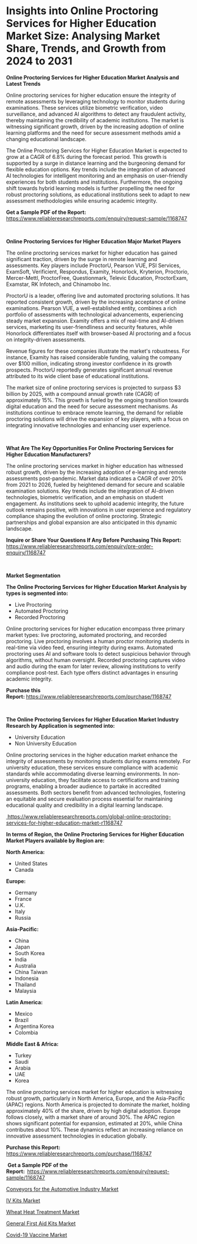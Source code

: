<p><h1>Insights into Online Proctoring Services for Higher Education Market Size: Analysing Market Share, Trends, and Growth from 2024 to 2031</h1></p><p><strong>Online Proctoring Services for Higher Education Market Analysis and Latest Trends</strong></p>
<p><p>Online proctoring services for higher education ensure the integrity of remote assessments by leveraging technology to monitor students during examinations. These services utilize biometric verification, video surveillance, and advanced AI algorithms to detect any fraudulent activity, thereby maintaining the credibility of academic institutions. The market is witnessing significant growth, driven by the increasing adoption of online learning platforms and the need for secure assessment methods amid a changing educational landscape.</p><p>The Online Proctoring Services for Higher Education Market is expected to grow at a CAGR of 6.8% during the forecast period. This growth is supported by a surge in distance learning and the burgeoning demand for flexible education options. Key trends include the integration of advanced AI technologies for intelligent monitoring and an emphasis on user-friendly experiences for both students and institutions. Furthermore, the ongoing shift towards hybrid learning models is further propelling the need for robust proctoring solutions, as educational institutions seek to adapt to new assessment methodologies while ensuring academic integrity.</p></p>
<p><strong>Get a Sample PDF of the Report:&nbsp;</strong> <a href="https://www.reliableresearchreports.com/enquiry/request-sample/1168747?utm_campaign=12&utm_medium=2&utm_source=Github&utm_content=ia&utm_term=30102024&utm_id=online-proctoring-services-for-higher-education">https://www.reliableresearchreports.com/enquiry/request-sample/1168747</a></p>
<p>&nbsp;</p>
<p><strong>Online Proctoring Services for Higher Education Major Market Players</strong></p>
<p><p>The online proctoring services market for higher education has gained significant traction, driven by the surge in remote learning and assessments. Key players include ProctorU, Pearson VUE, PSI Services, ExamSoft, Verificient, Respondus, Examity, Honorlock, Kryterion, Proctorio, Mercer-Mettl, ProctorFree, Questionmark, Televic Education, ProctorExam, Examstar, RK Infotech, and Chinamobo Inc. </p><p>ProctorU is a leader, offering live and automated proctoring solutions. It has reported consistent growth, driven by the increasing acceptance of online examinations. Pearson VUE, a well-established entity, combines a rich portfolio of assessments with technological advancements, experiencing steady market expansion. Examity offers a mix of real-time and AI-driven services, marketing its user-friendliness and security features, while Honorlock differentiates itself with browser-based AI proctoring and a focus on integrity-driven assessments.</p><p>Revenue figures for these companies illustrate the market's robustness. For instance, Examity has raised considerable funding, valuing the company over $100 million, indicating strong investor confidence in its growth prospects. ProctorU reportedly generates significant annual revenue attributed to its wide client base of educational institutions.</p><p>The market size of online proctoring services is projected to surpass $3 billion by 2025, with a compound annual growth rate (CAGR) of approximately 15%. This growth is fueled by the ongoing transition towards digital education and the need for secure assessment mechanisms. As institutions continue to embrace remote learning, the demand for reliable proctoring solutions will drive the expansion of key players, with a focus on integrating innovative technologies and enhancing user experience.</p></p>
<p>&nbsp;</p>
<p><strong>What Are The Key Opportunities For Online Proctoring Services for Higher Education Manufacturers?</strong></p>
<p><p>The online proctoring services market in higher education has witnessed robust growth, driven by the increasing adoption of e-learning and remote assessments post-pandemic. Market data indicates a CAGR of over 20% from 2021 to 2026, fueled by heightened demand for secure and scalable examination solutions. Key trends include the integration of AI-driven technologies, biometric verification, and an emphasis on student engagement. As institutions seek to uphold academic integrity, the future outlook remains positive, with innovations in user experience and regulatory compliance shaping the evolution of online proctoring. Strategic partnerships and global expansion are also anticipated in this dynamic landscape.</p></p>
<p><strong>Inquire or Share Your Questions If Any Before Purchasing This Report:</strong> <a href="https://www.reliableresearchreports.com/enquiry/pre-order-enquiry/1168747?utm_campaign=12&utm_medium=2&utm_source=Github&utm_content=ia&utm_term=30102024&utm_id=online-proctoring-services-for-higher-education">https://www.reliableresearchreports.com/enquiry/pre-order-enquiry/1168747</a></p>
<p>&nbsp;</p>
<p><strong>Market Segmentation</strong></p>
<p><strong>The Online Proctoring Services for Higher Education Market Analysis by types is segmented into:</strong></p>
<p><ul><li>Live Proctoring</li><li>Automated Proctoring</li><li>Recorded Proctoring</li></ul></p>
<p><p>Online proctoring services for higher education encompass three primary market types: live proctoring, automated proctoring, and recorded proctoring. Live proctoring involves a human proctor monitoring students in real-time via video feed, ensuring integrity during exams. Automated proctoring uses AI and software tools to detect suspicious behavior through algorithms, without human oversight. Recorded proctoring captures video and audio during the exam for later review, allowing institutions to verify compliance post-test. Each type offers distinct advantages in ensuring academic integrity.</p></p>
<p><strong>Purchase this Report:&nbsp;</strong><a href="https://www.reliableresearchreports.com/purchase/1168747?utm_campaign=12&utm_medium=2&utm_source=Github&utm_content=ia&utm_term=30102024&utm_id=online-proctoring-services-for-higher-education">https://www.reliableresearchreports.com/purchase/1168747</a></p>
<p>&nbsp;</p>
<p><strong>The Online Proctoring Services for Higher Education Market Industry Research by Application is segmented into:</strong></p>
<p><ul><li>University Education</li><li>Non University Education</li></ul></p>
<p><p>Online proctoring services in the higher education market enhance the integrity of assessments by monitoring students during exams remotely. For university education, these services ensure compliance with academic standards while accommodating diverse learning environments. In non-university education, they facilitate access to certifications and training programs, enabling a broader audience to partake in accredited assessments. Both sectors benefit from advanced technologies, fostering an equitable and secure evaluation process essential for maintaining educational quality and credibility in a digital learning landscape.</p></p>
<p><a href="https://www.reliableresearchreports.com/global-online-proctoring-services-for-higher-education-market-r1168747?utm_campaign=12&utm_medium=2&utm_source=Github&utm_content=ia&utm_term=30102024&utm_id=online-proctoring-services-for-higher-education">&nbsp;https://www.reliableresearchreports.com/global-online-proctoring-services-for-higher-education-market-r1168747</a></p>
<p><strong>In terms of Region, the Online Proctoring Services for Higher Education Market Players available by Region are:</strong></p>
<p>
    <p> <strong> North America: </strong>
        <ul>
            <li>United States</li>
            <li>Canada</li>
        </ul>
        </p> 
    <p> <strong> Europe: </strong>
        <ul>
            <li>Germany</li>
            <li>France</li>
            <li>U.K.</li>
            <li>Italy</li>
            <li>Russia</li>
        </ul>
        </p> 
    <p> <strong> Asia-Pacific: </strong>
        <ul>
            <li>China</li>
            <li>Japan</li>
            <li>South Korea</li>
            <li>India</li>
            <li>Australia</li>
            <li>China Taiwan</li>
            <li>Indonesia</li>
            <li>Thailand</li>
            <li>Malaysia</li>
        </ul>
        </p> 
    <p> <strong> Latin America: </strong>
        <ul>
            <li>Mexico</li>
            <li>Brazil</li>
            <li>Argentina Korea</li>
            <li>Colombia</li>
        </ul>
        </p> 
    <p> <strong> Middle East & Africa: </strong>
        <ul>
            <li>Turkey</li>
            <li>Saudi</li>
            <li>Arabia</li>
            <li>UAE</li>
            <li>Korea</li>
        </ul>
    </p>
    </p>
<p><p>The online proctoring services market for higher education is witnessing robust growth, particularly in North America, Europe, and the Asia-Pacific (APAC) regions. North America is projected to dominate the market, holding approximately 40% of the share, driven by high digital adoption. Europe follows closely, with a market share of around 30%. The APAC region shows significant potential for expansion, estimated at 20%, while China contributes about 10%. These dynamics reflect an increasing reliance on innovative assessment technologies in education globally.</p></p>
<p><strong>Purchase this Report: </strong><a href="https://www.reliableresearchreports.com/purchase/1168747?utm_campaign=12&utm_medium=2&utm_source=Github&utm_content=ia&utm_term=30102024&utm_id=online-proctoring-services-for-higher-education">https://www.reliableresearchreports.com/purchase/1168747</a></p>
<p>&nbsp;<strong>Get a Sample PDF of the Report:&nbsp;&nbsp;</strong><a href="https://www.reliableresearchreports.com/enquiry/request-sample/1168747?utm_campaign=12&utm_medium=2&utm_source=Github&utm_content=ia&utm_term=30102024&utm_id=online-proctoring-services-for-higher-education">https://www.reliableresearchreports.com/enquiry/request-sample/1168747</a></p>
<p><strong></strong></p>
<p><p><a href="https://issuu.com/reportprime-2/docs/conveyors-for-the-automotive-indust_a6c4dbf92ae200?utm_campaign=12&utm_medium=2&utm_source=Github&utm_content=ia&utm_term=30102024&utm_id=online-proctoring-services-for-higher-education">Conveyors for the Automotive Industry Market</a></p><p><a href="https://www.linkedin.com/pulse/iv-kits-market-refracting-trends-consumer-behaviors-2024-2031-ggnpe?utm_campaign=12&utm_medium=2&utm_source=Github&utm_content=ia&utm_term=30102024&utm_id=online-proctoring-services-for-higher-education">IV Kits Market</a></p><p><a href="https://github.com/ambertqocronceb/Market-Research-Report-List-1/blob/main/wheat-heat-treatment-market.md?utm_campaign=12&utm_medium=2&utm_source=Github&utm_content=ia&utm_term=30102024&utm_id=online-proctoring-services-for-higher-education">Wheat Heat Treatment Market</a></p><p><a href="https://www.linkedin.com/pulse/global-general-first-aid-kits-market-focus-application-end-use-yz1ze?utm_campaign=12&utm_medium=2&utm_source=Github&utm_content=ia&utm_term=30102024&utm_id=online-proctoring-services-for-higher-education">General First Aid Kits Market</a></p><p><a href="https://github.com/lawriesievelwij/Market-Research-Report-List-1/blob/main/covid-19-vaccine-market.md?utm_campaign=12&utm_medium=2&utm_source=Github&utm_content=ia&utm_term=30102024&utm_id=online-proctoring-services-for-higher-education">Covid-19 Vaccine Market</a></p></p>